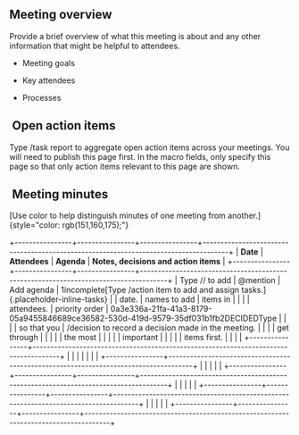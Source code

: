 ## Meeting overview

Provide a brief overview of what this meeting is about and any other
information that might be helpful to attendees.

- Meeting goals

- Key attendees

- Processes

##  Open action items

Type /task report to aggregate open action items across your meetings.
You will need to publish this page first. In the macro fields, only
specify this page so that only action items relevant to this page are
shown.

##  Meeting minutes

[Use color to help distinguish minutes of one meeting from
another.]{style="color: rgb(151,160,175);"}

+----------------+----------------+----------------+-------------------------------------------------------------------------------------+
| **Date**       | **Attendees**  | **Agenda**     | **Notes, decisions and action items**                                               |
+----------------+----------------+----------------+-------------------------------------------------------------------------------------+
| Type // to add | \@mention      | Add agenda     | 1incomplete[Type /action item to add and assign tasks.]{.placeholder-inline-tasks}  |
| date.          | names to add   | items in       |                                                                                     |
|                | attendees.     | priority order | 0a3e336a-21fa-41a3-8179-05a9455846689ce36582-530d-419d-9579-35df031b1fb2DECIDEDType |
|                |                | so that you    | /decision to record a decision made in the meeting.                                 |
|                |                | get through    |                                                                                     |
|                |                | the most       |                                                                                     |
|                |                | important      |                                                                                     |
|                |                | items first.   |                                                                                     |
|                |                +----------------+-------------------------------------------------------------------------------------+
|                |                |                |                                                                                     |
|                |                +----------------+-------------------------------------------------------------------------------------+
|                |                |                |                                                                                     |
+----------------+----------------+----------------+-------------------------------------------------------------------------------------+
|                |                |                |                                                                                     |
+----------------+----------------+----------------+-------------------------------------------------------------------------------------+
|                |                |                |                                                                                     |
+----------------+----------------+----------------+-------------------------------------------------------------------------------------+
